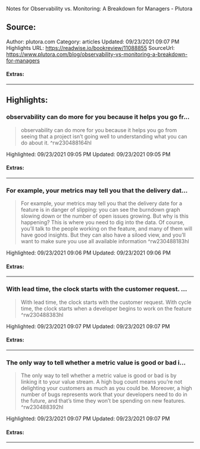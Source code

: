 Notes for Observability vs. Monitoring: A Breakdown for Managers - Plutora

## Source:
Author: plutora.com
Category: articles
Updated: 09/23/2021 09:07 PM
Highlights URL: https://readwise.io/bookreview/11088855
SourceUrl: https://www.plutora.com/blog/observability-vs-monitoring-a-breakdown-for-managers


#### Extras:


 
-----
 ## Highlights:

### observability can do more for you because it helps you go fr...
>observability can do more for you because it helps you go from seeing that a project isn’t going well to understanding what you can do about it. ^rw230488164hl


Highlighted: 09/23/2021 09:05 PM
Updated: 09/23/2021 09:05 PM


#### Extras:



------

### For example, your metrics may tell you that the delivery dat...
>For example, your metrics may tell you that the delivery date for a feature is in danger of slipping: you can see the burndown graph slowing down or the number of open issues growing. But why is this happening? This is where you need to dig into the data. Of course, you’ll talk to the people working on the feature, and many of them will have good insights. But they can also have a siloed view, and you’ll want to make sure you use all available information ^rw230488183hl


Highlighted: 09/23/2021 09:06 PM
Updated: 09/23/2021 09:06 PM


#### Extras:



------

### With lead time, the clock starts with the customer request. ...
>With lead time, the clock starts with the customer request. With cycle time, the clock starts when a developer begins to work on the feature ^rw230488383hl


Highlighted: 09/23/2021 09:07 PM
Updated: 09/23/2021 09:07 PM


#### Extras:



------

### The only way to tell whether a metric value is good or bad i...
>The only way to tell whether a metric value is good or bad is by linking it to your value stream. A high bug count means you’re not delighting your customers as much as you could be. Moreover, a high number of bugs represents work that your developers need to do in the future, and that’s time they won’t be spending on new features. ^rw230488392hl


Highlighted: 09/23/2021 09:07 PM
Updated: 09/23/2021 09:07 PM


#### Extras:





------

